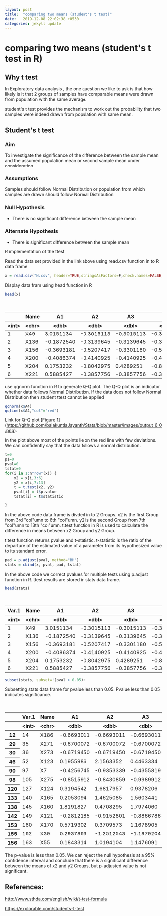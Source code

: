 ```yaml
---
layout: post
title:  "comparing two means (student's t test)"
date:   2019-12-08 22:02:38 +0530
categories: jekyll update
---
```


# comparing two means (student's t test in R) 
 
## Why t test

In Exploratory data analysis , the one question we like to ask is that how likely is it that 2 groups of samples have comparable means were drawn from population with the same average. 

student's t test provides the mechanism to work out the probability that  two samples were indeed drawn from population with same mean.

## Student's t test

### Aim

To investigate the significance of the difference between the sample mean and the assumed population mean or second sample mean under consideration.

### Assumptions

Samples should follow Normal Distribution or population from which samples are drawn should follow Normal Distribution


### Null Hypothesis

  -  There is no significant difference between the sample mean
  
### Alternate Hypothesis

  - There is significant difference between the sample mean

R implementation of the ttest

Read the data set provided in the link above using read.csv function in to R data frame


```R
x = read.csv("N.csv", header=TRUE,stringsAsFactors=F,check.names=FALSE, sep=",")
```

Display data fram using head function in R


```R
head(x)
```


<table>
<caption>A data.frame: 6 × 13</caption>
<thead>
	<tr><th scope="col"></th><th scope="col">Name</th><th scope="col">A1</th><th scope="col">A2</th><th scope="col">A3</th><th scope="col">A4</th><th scope="col">A5</th><th scope="col">A6</th><th scope="col">A7</th><th scope="col">A8</th><th scope="col">A9</th><th scope="col">A10</th><th scope="col">A11</th></tr>
	<tr><th scope="col">&lt;int&gt;</th><th scope="col">&lt;chr&gt;</th><th scope="col">&lt;dbl&gt;</th><th scope="col">&lt;dbl&gt;</th><th scope="col">&lt;dbl&gt;</th><th scope="col">&lt;dbl&gt;</th><th scope="col">&lt;dbl&gt;</th><th scope="col">&lt;dbl&gt;</th><th scope="col">&lt;dbl&gt;</th><th scope="col">&lt;dbl&gt;</th><th scope="col">&lt;dbl&gt;</th><th scope="col">&lt;dbl&gt;</th><th scope="col">&lt;dbl&gt;</th></tr>
</thead>
<tbody>
	<tr><td>1</td><td>X49 </td><td> 3.0151134</td><td>-0.3015113</td><td>-0.3015113</td><td>-0.3015113</td><td>-0.3015113</td><td>-0.3015113</td><td>-0.3015113</td><td>-0.3015113</td><td>-0.3015113</td><td>-0.3015113</td><td>-0.30151134</td></tr>
	<tr><td>2</td><td>X136</td><td>-0.1872540</td><td>-0.3139645</td><td>-0.3139645</td><td>-0.3139645</td><td>-0.3139645</td><td>-0.3139645</td><td> 3.0129342</td><td>-0.3139645</td><td>-0.3139645</td><td>-0.3139645</td><td>-0.31396447</td></tr>
	<tr><td>3</td><td>X156</td><td>-0.3693181</td><td>-0.5207417</td><td>-0.3301180</td><td>-0.5207417</td><td>-0.5207417</td><td>-0.3105405</td><td>-0.5207417</td><td>-0.5207417</td><td> 0.9272113</td><td> 2.7278018</td><td>-0.04132816</td></tr>
	<tr><td>4</td><td>X200</td><td>-0.4086374</td><td>-0.4140925</td><td>-0.4140925</td><td>-0.4140925</td><td>-0.4140925</td><td>-0.4065199</td><td> 0.9226961</td><td>-0.4140925</td><td>-0.3984436</td><td>-0.4023895</td><td> 2.76375675</td></tr>
	<tr><td>5</td><td>X204</td><td> 0.1753232</td><td>-0.8042975</td><td> 0.4289251</td><td>-0.8042975</td><td>-0.8042975</td><td> 0.5555794</td><td>-0.8042975</td><td> 2.4827074</td><td> 0.1324423</td><td> 0.2465102</td><td>-0.80429751</td></tr>
	<tr><td>6</td><td>X221</td><td> 0.5885427</td><td>-0.3857756</td><td>-0.3857756</td><td>-0.3857756</td><td>-0.3857756</td><td>-0.3857756</td><td>-0.3857756</td><td> 2.8834376</td><td>-0.3857756</td><td>-0.3857756</td><td>-0.38577558</td></tr>
</tbody>
</table>



use qqnorm function in R to generate Q-Q plot. The Q-Q plot is an indicator whether data follows Normal Distribution. If the data does not follow Normal Distribution then student ttest cannot be applied


```R
qqnorm(x$A4)
qqline(x$A4,"col"="red")
```


Link for Q-Q plot [Figure 1] (https://github.com/balakuntlaJayanth/Stats/blob/master/images/output_6_0.png).


In the plot above most of the points lie on the red line with few deviations. We can confidently say that the data follows a normal distribution.


```R
t=0
p1=0
pval=0
tstat=0
for(i in 1:n"row"(x)) {
	x2 = x[i,3:6]
	y2 = x[i,7:13]
	t = t.test(x2, y2)
	pval[i] = t$p.value
	tstat[i] = t$statistic

}
```

In the above code data frame is divded in to 2 Groups. x2 is the first Group from 3rd "col"umn to 6th "col"umn. y2 is the second Group from 7th "col"umn to 13th "col"umn. t.test function in R is used to calculate the difference in means between x2 Group and y2 Group. 

t.test function returns pvalue and t-statistic. 
t-statistic is the ratio of the departure of the estimated value of a parameter from its hypothesized value to its standard error.


```R
pad = p.adjust(pval, method="BH")
stats = cbind(x, pval, pad, tstat)
```

In the above code we correct pvalues for multiple tests using p.adjust function in R. ttest results are stored in stats data frame.


```R
head(stats)
```


<table>
<caption>A data.frame: 6 × 16</caption>
<thead>
	<tr><th scope="col">Var.1</th><th scope="col">Name</th><th scope="col">A1</th><th scope="col">A2</th><th scope="col">A3</th><th scope="col">A4</th><th scope="col">A5</th><th scope="col">A6</th><th scope="col">A7</th><th scope="col">A8</th><th scope="col">A9</th><th scope="col">A10</th><th scope="col">A11</th><th scope="col">pval</th><th scope="col">pad</th><th scope="col">tstat</th></tr>
	<tr><th scope="col">&lt;int&gt;</th><th scope="col">&lt;chr&gt;</th><th scope="col">&lt;dbl&gt;</th><th scope="col">&lt;dbl&gt;</th><th scope="col">&lt;dbl&gt;</th><th scope="col">&lt;dbl&gt;</th><th scope="col">&lt;dbl&gt;</th><th scope="col">&lt;dbl&gt;</th><th scope="col">&lt;dbl&gt;</th><th scope="col">&lt;dbl&gt;</th><th scope="col">&lt;dbl&gt;</th><th scope="col">&lt;dbl&gt;</th><th scope="col">&lt;dbl&gt;</th><th scope="col">&lt;dbl&gt;</th><th scope="col">&lt;dbl&gt;</th><th scope="col">&lt;dbl&gt;</th></tr>
</thead>
<tbody>
	<tr><td>1</td><td>X49 </td><td> 3.0151134</td><td>-0.3015113</td><td>-0.3015113</td><td>-0.3015113</td><td>-0.3015113</td><td>-0.3015113</td><td>-0.3015113</td><td>-0.3015113</td><td>-0.3015113</td><td>-0.3015113</td><td>-0.30151134</td><td>0.3910022</td><td>0.5647810</td><td> 1.0000000</td></tr>
	<tr><td>2</td><td>X136</td><td>-0.1872540</td><td>-0.3139645</td><td>-0.3139645</td><td>-0.3139645</td><td>-0.3139645</td><td>-0.3139645</td><td> 3.0129342</td><td>-0.3139645</td><td>-0.3139645</td><td>-0.3139645</td><td>-0.31396447</td><td>0.3873432</td><td>0.5647810</td><td>-0.9312821</td></tr>
	<tr><td>3</td><td>X156</td><td>-0.3693181</td><td>-0.5207417</td><td>-0.3301180</td><td>-0.5207417</td><td>-0.5207417</td><td>-0.3105405</td><td>-0.5207417</td><td>-0.5207417</td><td> 0.9272113</td><td> 2.7278018</td><td>-0.04132816</td><td>0.1864342</td><td>0.5647810</td><td>-1.4870467</td></tr>
	<tr><td>4</td><td>X200</td><td>-0.4086374</td><td>-0.4140925</td><td>-0.4140925</td><td>-0.4140925</td><td>-0.4140925</td><td>-0.4065199</td><td> 0.9226961</td><td>-0.4140925</td><td>-0.3984436</td><td>-0.4023895</td><td> 2.76375675</td><td>0.2091658</td><td>0.5647810</td><td>-1.4066138</td></tr>
	<tr><td>5</td><td>X204</td><td> 0.1753232</td><td>-0.8042975</td><td> 0.4289251</td><td>-0.8042975</td><td>-0.8042975</td><td> 0.5555794</td><td>-0.8042975</td><td> 2.4827074</td><td> 0.1324423</td><td> 0.2465102</td><td>-0.80429751</td><td>0.4919976</td><td>0.6504375</td><td>-0.7162770</td></tr>
	<tr><td>6</td><td>X221</td><td> 0.5885427</td><td>-0.3857756</td><td>-0.3857756</td><td>-0.3857756</td><td>-0.3857756</td><td>-0.3857756</td><td>-0.3857756</td><td> 2.8834376</td><td>-0.3857756</td><td>-0.3857756</td><td>-0.38577558</td><td>0.6819921</td><td>0.7654012</td><td>-0.4242198</td></tr>
</tbody>
</table>




```R
subset(stats, subset=!(pval > 0.05))
```
Subsetting stats data frame for pvalue less than 0.05. Pvalue less than 0.05 indicates significance.

<table>
<caption>A data.frame: 13 × 16</caption>
<thead>
	<tr><th></th><th scope="col">Var.1</th><th scope="col">Name</th><th scope="col">A1</th><th scope="col">A2</th><th scope="col">A3</th><th scope="col">A4</th><th scope="col">A5</th><th scope="col">A6</th><th scope="col">A7</th><th scope="col">A8</th><th scope="col">A9</th><th scope="col">A10</th><th scope="col">A11</th><th scope="col">pval</th><th scope="col">pad</th><th scope="col">tstat</th></tr>
	<tr><th></th><th scope="col">&lt;int&gt;</th><th scope="col">&lt;chr&gt;</th><th scope="col">&lt;dbl&gt;</th><th scope="col">&lt;dbl&gt;</th><th scope="col">&lt;dbl&gt;</th><th scope="col">&lt;dbl&gt;</th><th scope="col">&lt;dbl&gt;</th><th scope="col">&lt;dbl&gt;</th><th scope="col">&lt;dbl&gt;</th><th scope="col">&lt;dbl&gt;</th><th scope="col">&lt;dbl&gt;</th><th scope="col">&lt;dbl&gt;</th><th scope="col">&lt;dbl&gt;</th><th scope="col">&lt;dbl&gt;</th><th scope="col">&lt;dbl&gt;</th><th scope="col">&lt;dbl&gt;</th></tr>
</thead>
<tbody>
	<tr><th scope="row">12</th><td> 14</td><td>X186</td><td>-0.6693011</td><td>-0.6693011</td><td>-0.6693011</td><td>-0.6693011</td><td> 0.14885695</td><td>-0.09169779</td><td> 0.37116226</td><td>-0.6693011</td><td> 2.7126600</td><td>-0.2229739</td><td> 0.4284979</td><td>0.043901396</td><td>0.5102410</td><td>-2.543026</td></tr>
	<tr><th scope="row">29</th><td> 35</td><td>X271</td><td>-0.6700072</td><td>-0.6700072</td><td>-0.6700072</td><td>-0.6700072</td><td> 0.04992135</td><td> 2.37953326</td><td>-0.67000724</td><td> 1.1727799</td><td>-0.6700072</td><td> 0.5082173</td><td>-0.0904083</td><td>0.043680771</td><td>0.5102410</td><td>-2.546763</td></tr>
	<tr><th scope="row">30</th><td> 36</td><td>X273</td><td>-0.6719450</td><td>-0.6719450</td><td>-0.6719450</td><td>-0.6719450</td><td>-0.10422101</td><td>-0.67194501</td><td> 0.95252099</td><td> 2.2344390</td><td>-0.6719450</td><td>-0.2073806</td><td> 1.1563117</td><td>0.043079981</td><td>0.5102410</td><td>-2.557042</td></tr>
	<tr><th scope="row">46</th><td> 52</td><td>X123</td><td> 0.1955986</td><td> 2.1563352</td><td> 0.4463334</td><td> 1.3441760</td><td>-0.77293355</td><td> 0.23542896</td><td>-0.77293355</td><td>-0.7729335</td><td>-0.7729335</td><td>-0.5132045</td><td>-0.7729335</td><td>0.030138763</td><td>0.5102410</td><td> 3.464191</td></tr>
	<tr><th scope="row">90</th><td> 97</td><td>X7  </td><td>-0.4256745</td><td>-0.9353339</td><td>-0.4355819</td><td>-0.8948819</td><td> 0.99087812</td><td>-0.94799248</td><td>-0.32230670</td><td> 0.4219958</td><td> 1.8088859</td><td> 1.4294959</td><td>-0.6894843</td><td>0.041895883</td><td>0.5102410</td><td>-2.462587</td></tr>
	<tr><th scope="row">98</th><td>105</td><td>X275</td><td>-0.8515912</td><td>-0.8430859</td><td>-0.9989912</td><td>-0.7942543</td><td> 2.10819980</td><td>-0.53398601</td><td>-0.09500707</td><td> 1.2905780</td><td> 0.7106198</td><td> 0.1175591</td><td>-0.1100409</td><td>0.007833551</td><td>0.3055085</td><td>-3.864929</td></tr>
	<tr><th scope="row">120</th><td>127</td><td>X124</td><td> 0.3194542</td><td> 1.6817957</td><td> 0.9378206</td><td> 0.9283728</td><td>-0.67983858</td><td> 0.22292039</td><td> 0.71051638</td><td>-1.0739499</td><td>-0.9208991</td><td>-0.9055368</td><td>-1.2206557</td><td>0.004774362</td><td>0.3055085</td><td> 3.875425</td></tr>
	<tr><th scope="row">133</th><td>140</td><td>X165</td><td> 0.2053094</td><td> 1.4625085</td><td> 1.5603441</td><td> 1.3229935</td><td>-0.86399204</td><td>-0.24328420</td><td>-0.08488758</td><td>-0.8479875</td><td>-0.8407899</td><td>-0.8460182</td><td>-0.8241960</td><td>0.006205478</td><td>0.3055085</td><td> 5.271144</td></tr>
	<tr><th scope="row">138</th><td>145</td><td>X160</td><td> 1.8191827</td><td> 0.4708295</td><td> 1.7974060</td><td>-0.1382339</td><td>-0.83865180</td><td> 0.23835624</td><td>-0.26748836</td><td>-0.8031789</td><td>-0.7172601</td><td>-0.7113505</td><td>-0.8496108</td><td>0.044816019</td><td>0.5102410</td><td> 3.020945</td></tr>
	<tr><th scope="row">142</th><td>149</td><td>X121</td><td>-0.2812185</td><td>-0.9152801</td><td>-0.8866786</td><td>-0.9913631</td><td> 1.18185779</td><td>-0.76768559</td><td>-0.35269876</td><td>-0.2568829</td><td> 0.6385433</td><td> 0.5195321</td><td> 2.1118743</td><td>0.018942149</td><td>0.5102410</td><td>-2.939178</td></tr>
	<tr><th scope="row">153</th><td>160</td><td>X170</td><td> 0.5719302</td><td> 0.3709573</td><td> 1.1678905</td><td> 0.6523675</td><td>-0.79378456</td><td> 1.99351754</td><td>-0.79419360</td><td>-0.7713272</td><td>-0.7963749</td><td>-0.7953060</td><td>-0.8056769</td><td>0.036948546</td><td>0.5102410</td><td> 2.508601</td></tr>
	<tr><th scope="row">155</th><td>162</td><td>X39 </td><td> 0.2937863</td><td>-1.2512543</td><td>-1.1979204</td><td>-1.2441692</td><td> 0.20257218</td><td>-0.67692400</td><td>-0.17815514</td><td> 1.3910457</td><td> 1.1239213</td><td> 1.2452769</td><td> 0.2918207</td><td>0.029987639</td><td>0.5102410</td><td>-2.761462</td></tr>
	<tr><th scope="row">156</th><td>163</td><td>X55 </td><td> 0.1843314</td><td> 1.0194104</td><td> 1.1476091</td><td> 1.3258378</td><td>-0.28342894</td><td> 0.82655230</td><td>-1.23229401</td><td> 0.2415810</td><td>-1.0166000</td><td>-0.9852899</td><td>-1.2277090</td><td>0.005601582</td><td>0.3055085</td><td> 3.642307</td></tr>
</tbody>
</table>



The p-value is less than 0.05. We can reject the null hypothesis at a 95% confidence interval and conclude that there is a significant difference between the means of x2 and y2 Groups, but p-adjusted value is not significant.

## References:

http://www.sthda.com/english/wiki/t-test-formula

https://explorable.com/students-t-test

